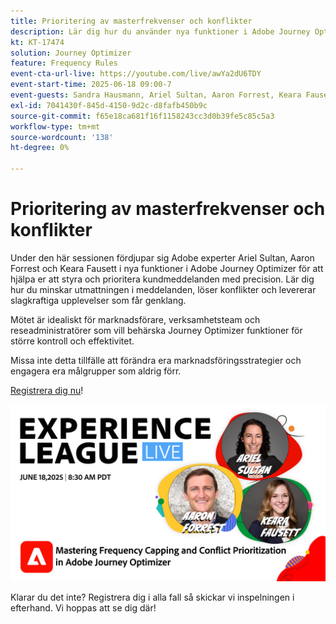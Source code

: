 ```yaml
---
title: Prioritering av masterfrekvenser och konflikter
description: Lär dig hur du använder nya funktioner i Adobe Journey Optimizer för att styra och prioritera de viktigaste meddelanden som skickas till kunder.
kt: KT-17474
solution: Journey Optimizer
feature: Frequency Rules
event-cta-url-live: https://youtube.com/live/awYa2dU6TDY
event-start-time: 2025-06-18 09:00-7
event-guests: Sandra Hausmann, Ariel Sultan, Aaron Forrest, Keara Fausett
exl-id: 7041430f-845d-4150-9d2c-d8fafb450b9c
source-git-commit: f65e18ca681f16f1158243cc3d0b39fe5c85c5a3
workflow-type: tm+mt
source-wordcount: '138'
ht-degree: 0%

---
```


# Prioritering av masterfrekvenser och konflikter

Under den här sessionen fördjupar sig Adobe experter Ariel Sultan, Aaron Forrest och Keara Fausett i nya funktioner i Adobe Journey Optimizer för att hjälpa er att styra och prioritera kundmeddelanden med precision. Lär dig hur du minskar utmattningen i meddelanden, löser konflikter och levererar slagkraftiga upplevelser som får genklang.

Mötet är idealiskt för marknadsförare, verksamhetsteam och reseadministratörer som vill behärska Journey Optimizer funktioner för större kontroll och effektivitet.

Missa inte detta tillfälle att förändra era marknadsföringsstrategier och engagera era målgrupper som aldrig förr.

[Registrera dig nu](https://engage.adobe.com/ExpLeagueLive-250618.html?trackingid=MH16S65T&amp;mv=email)!

![webbanner](/help/experience-league-live/episodes/assets/exl-live-web-banner-20250618.png)

Klarar du det inte? Registrera dig i alla fall så skickar vi inspelningen i efterhand. Vi hoppas att se dig där!
